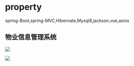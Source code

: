 # property
spring-Boot,spring-MVC,Hibernate,Mysql8,jackson,vue,axios

## 物业信息管理系统
![](https://github.com/cym2018/property/workflows/maven/badge.svg)

![](https://github.com/cym2018/property/workflows/.github/workflows/maven.yml/badge.svg)
